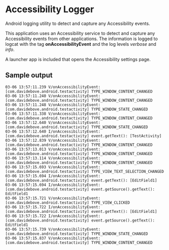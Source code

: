 # Accessibility Logger
Android logging utility to detect and capture any Accessibility events.

This application uses an Accessibility service to detect and capture any Accessibility events from other applications.
The information is logged to logcat with the tag **onAccessibilityEvent** and the log levels _verbose_ and _info_.

A launcher app is included that opens the Accessibility settings page.

## Sample output
```
03-06 13:57:11.239 V/onAccessibilityEvent: [com.davidebove.android.testactivity] TYPE_WINDOW_CONTENT_CHANGED
03-06 13:57:11.240 V/onAccessibilityEvent: [com.davidebove.android.testactivity] TYPE_WINDOW_CONTENT_CHANGED
03-06 13:57:11.248 V/onAccessibilityEvent: [com.davidebove.android.testactivity] TYPE_WINDOW_STATE_CHANGED
03-06 13:57:11.338 V/onAccessibilityEvent: [com.davidebove.android.testactivity] TYPE_WINDOW_CONTENT_CHANGED
03-06 13:57:12.640 V/onAccessibilityEvent: [com.davidebove.android.testactivity] TYPE_WINDOW_STATE_CHANGED
03-06 13:57:12.640 I/onAccessibilityEvent: [com.davidebove.android.testactivity] event.getText(): [TestActivity]
03-06 13:57:12.839 V/onAccessibilityEvent: [com.davidebove.android.testactivity] TYPE_WINDOW_CONTENT_CHANGED
03-06 13:57:13.013 V/onAccessibilityEvent: [com.davidebove.android.testactivity] TYPE_WINDOW_CONTENT_CHANGED
03-06 13:57:13.114 V/onAccessibilityEvent: [com.davidebove.android.testactivity] TYPE_WINDOW_CONTENT_CHANGED
03-06 13:57:15.693 V/onAccessibilityEvent: [com.davidebove.android.testactivity] TYPE_VIEW_TEXT_SELECTION_CHANGED
03-06 13:57:15.694 I/onAccessibilityEvent: [com.davidebove.android.testactivity] event.getText(): [EditField1]
03-06 13:57:15.694 I/onAccessibilityEvent: [com.davidebove.android.testactivity] event.getSource().getText(): EditField1
03-06 13:57:15.721 V/onAccessibilityEvent: [com.davidebove.android.testactivity] TYPE_VIEW_CLICKED
03-06 13:57:15.722 I/onAccessibilityEvent: [com.davidebove.android.testactivity] event.getText(): [EditField1]
03-06 13:57:15.722 I/onAccessibilityEvent: [com.davidebove.android.testactivity] event.getSource().getText(): EditField1
03-06 13:57:15.739 V/onAccessibilityEvent: [com.davidebove.android.testactivity] TYPE_WINDOW_STATE_CHANGED
03-06 13:57:15.837 V/onAccessibilityEvent: [com.davidebove.android.testactivity] TYPE_WINDOW_CONTENT_CHANGED
```
